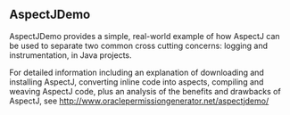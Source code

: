 AspectJDemo
-----------

AspectJDemo provides a simple, real-world example of how AspectJ can be used to separate two common cross cutting concerns: logging and instrumentation, in Java projects.  

For detailed information including an explanation of downloading and installing AspectJ, converting inline code into aspects, compiling and weaving AspectJ code, plus an analysis of the benefits and drawbacks of AspectJ, see http://www.oraclepermissiongenerator.net/aspectjdemo/